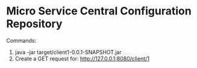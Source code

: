 # Micro Service Central Configuration Repository

Commands:
 1. java -jar <client1-project-location>target/client1-0.0.1-SNAPSHOT.jar
 2. Create a GET request for: http://127.0.0.1:8080/client/1
  
 


